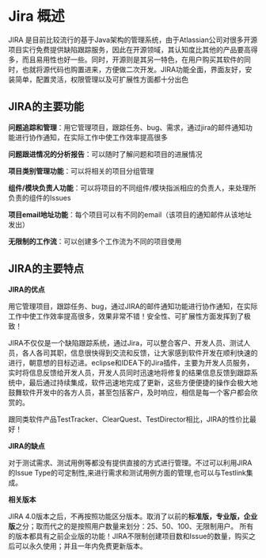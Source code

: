 # Jira 概述

JIRA  是目前比较流行的基于Java架构的管理系统，由于Atlassian公司对很多开源项目实行免费提供缺陷跟踪服务，因此在开源领域，其认知度比其他的产品要高得多，而且易用性也好一些。同时，开源则是其另一特色，在用户购买其软件的同时，也就将源代码也购置进来，方便做二次开发。JIRA功能全面，界面友好，安装简单，配置灵活，权限管理以及可扩展性方面都十分出色

## JIRA的主要功能

**问题追踪和管理**：用它管理项目，跟踪任务、bug、需求，通过jira的邮件通知功能进行协作通知，在实际工作中使工作效率提高很多

**问题跟进情况的分析报告**：可以随时了解问题和项目的进展情况

**项目类别管理功能**：可以将相关的项目分组管理

**组件/模块负责人功能**：可以将项目的不同组件/模块指派相应的负责人，来处理所负责的组件的Issues

**项目email地址功能**：每个项目可以有不同的email（该项目的通知邮件从该地址发出）

**无限制的工作流**：可以创建多个工作流为不同的项目使用

## JIRA的主要特点

**JIRA的优点**

用它管理项目，跟踪任务、bug，通过JIRA的邮件通知功能进行协作通知，在实际工作中使工作效率提高很多，效果非常不错！安全性、可扩展性方面发挥到了极致！

JIRA不仅仅是一个缺陷跟踪系统，通过Jira，可以整合客户、开发人员、测试人员，各人各司其职，信息很快得到交流和反馈，让大家感到软件开发在顺利快速的进行，朝意想的目标迈进。eclipse和IDEA下的Jira插件，主要为开发人员服务，实时将信息反馈给开发人员，开发人员同时迅速地将修复的结果信息反馈到跟踪系统中，最后通过持续集成，软件迅速地完成了更新，这些方便便捷的操作会极大地鼓舞软件开发中的各方人员，甚至包括客户，及时响应，相信是每一个客户都会欣赏的。

跟同类软件产品TestTracker、ClearQuest、TestDirector相比，JIRA的性价比最好！

**JIRA的缺点**

对于测试需求、测试用例等都没有提供直接的方式进行管理。不过可以利用JIRA的Issue Type的可定制性,来进行需求和测试用例方面的管理,也可以与Testlink集成。

**相关版本**

JIRA 4.0版本之后，不再按照功能区分版本。取消了以前的**标准版，专业版，企业版**之分；取而代之的是按照用户数量来划分：25、50、100、无限制用户。 所有的版本都具有之前企业版的功能！JIRA不限制创建项目数和Issue的数量，购买之后可以永久使用；并且一年内免费更新版本。

‍

‍
